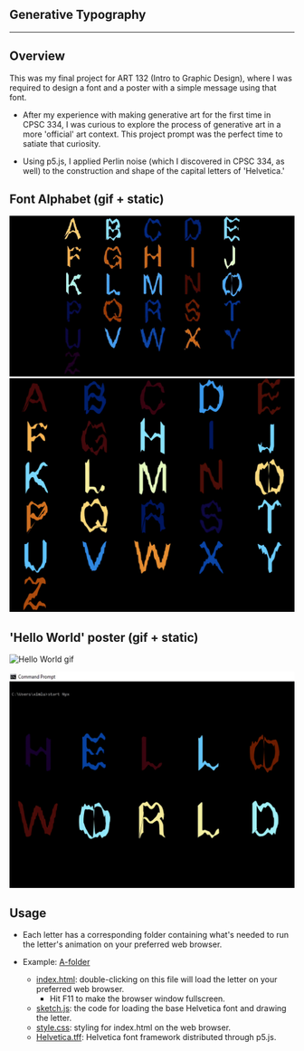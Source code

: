## Generative Typography
---

Overview
--------
This was my final project for ART 132 (Intro to Graphic Design), where I was required to design a font and a poster with a simple message using that font.
  - After my experience with making generative art for the first time in CPSC 334, I was curious to explore the process of generative art in a more 'official' art context. This project prompt was the perfect time to satiate that curiosity.

  - Using p5.js, I applied Perlin noise (which I discovered in CPSC 334, as well) to the construction and shape of the capital letters of 'Helvetica.'


Font Alphabet (gif + static)
--------
![Font gif](https://github.com/ExzoZbta/Generative-Alphabet/blob/main/static/font-gif.gif)
![Font Poster](https://github.com/ExzoZbta/Generative-Alphabet/blob/main/static/alphabet-poster.PNG?raw=true)


'Hello World' poster (gif + static)
--------
![Hello World gif](https://github.com/ExzoZbta/Generative-Alphabet/blob/main/static/hello-world-1920x1080.gif?raw=true)

![Hello World static](https://github.com/ExzoZbta/Generative-Alphabet/blob/main/static/hello-world-static.png)


Usage
--------
- Each letter has a corresponding folder containing what's needed to run the letter's animation on your preferred web browser.

- Example: [A-folder](https://github.com/ExzoZbta/Generative-Alphabet/tree/main/A-folder)
    - [index.html](https://github.com/ExzoZbta/Generative-Alphabet/blob/main/A-folder/index.html): double-clicking on this file will load the letter on your preferred web browser.
      - Hit F11 to make the browser window fullscreen.
    - [sketch.js](https://github.com/ExzoZbta/Generative-Alphabet/blob/main/A-folder/sketch.js): the code for loading the base Helvetica font and drawing the letter.
    - [style.css](https://github.com/ExzoZbta/Generative-Alphabet/blob/main/A-folder/style.css): styling for index.html on the web browser.
    - [Helvetica.tff](https://github.com/ExzoZbta/Generative-Alphabet/blob/main/A-folder/Helvetica.ttf): Helvetica font framework distributed through p5.js.
